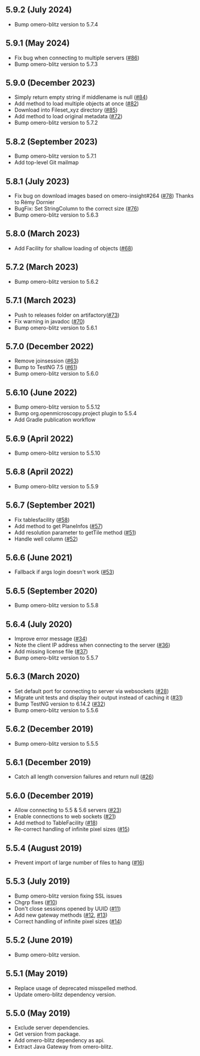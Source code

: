 5.9.2 (July 2024)
-----------------

- Bump omero-blitz version to 5.7.4

5.9.1 (May 2024)
----------------

- Fix bug when connecting to multiple servers ([#86](https://github.com/ome/omero-gateway-java/pull/86))
- Bump omero-blitz version to 5.7.3

5.9.0 (December 2023)
---------------------

- Simply return empty string if middlename is null ([#84](https://github.com/ome/omero-gateway-java/pull/84))
- Add method to load multiple objects at once ([#82](https://github.com/ome/omero-gateway-java/pull/82))
- Download into Fileset_xyz directory ([#85](https://github.com/ome/omero-gateway-java/pull/85))
- Add method to load original metadata ([#72](https://github.com/ome/omero-gateway-java/pull/72))
- Bump omero-blitz version to 5.7.2

5.8.2 (September 2023)
----------------------

- Bump omero-blitz version to 5.7.1
- Add top-level Git mailmap

5.8.1 (July 2023)
-----------------

- Fix bug on download images based on omero-insight#264 ([#78](https://github.com/ome/omero-gateway-java/pull/78)) Thanks to Rémy Dornier
- BugFix: Set StringColumn to the correct size ([#76](https://github.com/ome/omero-gateway-java/pull/76))
- Bump omero-blitz version to 5.6.3

5.8.0 (March 2023)
------------------

- Add Facility for shallow loading of objects ([#68](https://github.com/ome/omero-gateway-java/pull/68))

5.7.2 (March 2023)
------------------

- Bump omero-blitz version to 5.6.2

5.7.1 (March 2023)
------------------

- Push to releases folder on artifactory([#73](https://github.com/ome/omero-gateway-java/pull/73))
- Fix warning in javadoc ([#70](https://github.com/ome/omero-gateway-java/pull/70))
- Bump omero-blitz version to 5.6.1

5.7.0 (December 2022)
---------------------

- Remove joinsession ([#63](https://github.com/ome/omero-gateway-java/pull/63))
- Bump to TestNG 7.5 ([#61](https://github.com/ome/omero-gateway-java/pull/61))
- Bump omero-blitz version to 5.6.0


5.6.10 (June 2022)
------------------

- Bump omero-blitz version to 5.5.12
- Bump org.openmicroscopy.project plugin to 5.5.4
- Add Gradle publication workflow

5.6.9 (April 2022)
------------------

- Bump omero-blitz version to 5.5.10

5.6.8 (April 2022)
------------------

- Bump omero-blitz version to 5.5.9

5.6.7 (September 2021)
----------------------

- Fix tablesfacility ([#58](https://github.com/ome/omero-gateway-java/pull/58))
- Add method to get PlaneInfos ([#57](https://github.com/ome/omero-gateway-java/pull/57))
- Add resolution parameter to getTile method ([#51](https://github.com/ome/omero-gateway-java/pull/51))
- Handle well column ([#52](https://github.com/ome/omero-gateway-java/pull/52))

5.6.6 (June 2021)
-----------------

- Fallback if args login doesn't work ([#53](https://github.com/ome/omero-gateway-java/pull/53))

5.6.5 (September 2020)
----------------------

- Bump omero-blitz version to 5.5.8

5.6.4 (July 2020)
-----------------

- Improve error message ([#34](https://github.com/ome/omero-gateway-java/pull/34))
- Note the client IP address when connecting to the server ([#36](https://github.com/ome/omero-gateway-java/pull/36))
- Add missing license file ([#37](https://github.com/ome/omero-gateway-java/pull/37))
- Bump omero-blitz version to 5.5.7

5.6.3 (March 2020)
------------------

- Set default port for connecting to server via websockets
  ([#28](https://github.com/ome/omero-gateway-java/pull/28))
- Migrate unit tests and display their output instead of caching it
  ([#31](https://github.com/ome/omero-gateway-java/pull/31))
- Bump TestNG version to 6.14.2
  ([#32](https://github.com/ome/omero-gateway-java/pull/32))
- Bump omero-blitz version to 5.5.6

5.6.2 (December 2019)
---------------------

- Bump omero-blitz version to 5.5.5

5.6.1 (December 2019)
---------------------

- Catch all length conversion failures and return null ([#26](https://github.com/ome/omero-gateway-java/pull/26))

5.6.0 (December 2019)
---------------------

- Allow connecting to 5.5 & 5.6 servers ([#23](https://github.com/ome/omero-gateway-java/pull/23))
- Enable connections to web sockets ([#21](https://github.com/ome/omero-gateway-java/pull/21))
- Add method to TableFacility ([#18](https://github.com/ome/omero-gateway-java/pull/18))
- Re-correct handling of infinite pixel sizes ([#15](https://github.com/ome/omero-gateway-java/pull/15))

5.5.4 (August 2019)
-------------------

- Prevent import of large number of files to hang ([#16](https://github.com/ome/omero-gateway-java/pull/16))

5.5.3 (July 2019)
-----------------

- Bump omero-blitz version fixing SSL issues
- Chgrp fixes ([#10](https://github.com/ome/omero-gateway-java/pull/10))
- Don't close sessions opened by UUID ([#11](https://github.com/ome/omero-gateway-java/pull/11))
- Add new gateway methods ([#12](https://github.com/ome/omero-gateway-java/pull/12), [#13](https://github.com/ome/omero-gateway-java/pull/12))
- Correct handling of infinite pixel sizes ([#14](https://github.com/ome/omero-gateway-java/pull/14))

5.5.2 (June 2019)
-----------------

- Bump omero-blitz version.

5.5.1 (May 2019)
----------------

- Replace usage of deprecated misspelled method.
- Update omero-blitz dependency version.

5.5.0 (May 2019)
----------------

- Exclude server dependencies.
- Get version from package.
- Add omero-blitz dependency as api.
- Extract Java Gateway from omero-blitz.
